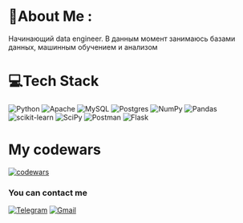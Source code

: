 # 💫About Me :
Начинающий data engineer. В данным момент занимаюсь базами данных, машинным обучением и анализом

# 💻Tech Stack
![Python](https://img.shields.io/badge/python-3670A0?style=for-the-badge&logo=python&logoColor=ffdd54) ![Apache](https://img.shields.io/badge/apache-%23D42029.svg?style=for-the-badge&logo=apache&logoColor=white) ![MySQL](https://img.shields.io/badge/mysql-%2300f.svg?style=for-the-badge&logo=mysql&logoColor=white) ![Postgres](https://img.shields.io/badge/postgres-%23316192.svg?style=for-the-badge&logo=postgresql&logoColor=white) ![NumPy](https://img.shields.io/badge/numpy-%23013243.svg?style=for-the-badge&logo=numpy&logoColor=white) ![Pandas](https://img.shields.io/badge/pandas-%23150458.svg?style=for-the-badge&logo=pandas&logoColor=white) ![scikit-learn](https://img.shields.io/badge/scikit--learn-%23F7931E.svg?style=for-the-badge&logo=scikit-learn&logoColor=white) ![SciPy](https://img.shields.io/badge/SciPy-%230C55A5.svg?style=for-the-badge&logo=scipy&logoColor=%white) ![Postman](https://img.shields.io/badge/Postman-FF6C37?style=for-the-badge&logo=postman&logoColor=white) ![Flask](https://img.shields.io/badge/flask-%23000.svg?style=for-the-badge&logo=flask&logoColor=white)

# My codewars
[![codewars](https://www.codewars.com/users/yourusername/badges/large)](https://www.codewars.com/users/YuongPopa)

### You can contact me
[![Telegram](https://img.shields.io/badge/Telegram-2CA5E0?style=for-the-badge&logo=telegram&logoColor=white)](https://t.me/AksenovNikit)
[![Gmail](https://img.shields.io/badge/Gmail-D14836?style=for-the-badge&logo=gmail&logoColor=white)](mailto:nikitaaksenov933@gmail.com)





